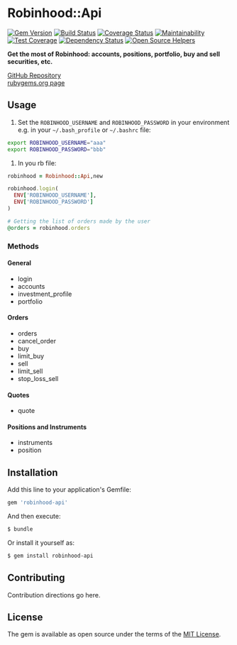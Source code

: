 # Robinhood::Api
[![Gem Version](https://badge.fury.io/rb/robinhood-api.svg)](https://badge.fury.io/rb/robinhood-api) 
[![Build Status](https://travis-ci.org/ThomasMarcel/robinhood-api.svg?branch=master)](https://travis-ci.org/ThomasMarcel/robinhood-api) 
[![Coverage Status](https://coveralls.io/repos/github/ThomasMarcel/robinhood-api/badge.svg?branch=master)](https://coveralls.io/github/ThomasMarcel/robinhood-api?branch=master) 
[![Maintainability](https://api.codeclimate.com/v1/badges/8ecfb033edb5380098cf/maintainability)](https://codeclimate.com/github/ThomasMarcel/robinhood-api/maintainability) 
[![Test Coverage](https://api.codeclimate.com/v1/badges/8ecfb033edb5380098cf/test_coverage)](https://codeclimate.com/github/ThomasMarcel/robinhood-api/test_coverage) 
[![Dependency Status](https://beta.gemnasium.com/badges/github.com/ThomasMarcel/robinhood-api.svg)](https://beta.gemnasium.com/projects/github.com/ThomasMarcel/robinhood-api) 
[![Open Source Helpers](https://www.codetriage.com/cucumber/cucumber-rails/badges/users.svg)](https://www.codetriage.com/cucumber/cucumber-rails) 

__Get the most of Robinhood: accounts, positions, portfolio, buy and sell securities, etc.__  

[GitHub Repository](https://github.com/ThomasMarcel/robinhood-api)  
[rubygems.org page](https://rubygems.org/gems/robinhood-api)  

## Usage

1. Set the `ROBINHOOD_USERNAME` and `ROBINHOOD_PASSWORD` in your environment  
e.g. in your `~/.bash_profile` or `~/.bashrc` file:  
```sh
export ROBINHOOD_USERNAME="aaa"
export ROBINHOOD_PASSWORD="bbb"
```

1. In you rb file:  
```ruby
robinhood = Robinhood::Api,new  

robinhood.login(
  ENV['ROBINHOOD_USERNAME'],
  ENV['ROBINHOOD_PASSWORD']
)

# Getting the list of orders made by the user
@orders = robinhood.orders
```

### Methods

#### General

* login  
* accounts  
* investment_profile  
* portfolio  

#### Orders

* orders  
* cancel_order  
* buy  
* limit_buy  
* sell  
* limit_sell  
* stop_loss_sell  

#### Quotes

* quote  

#### Positions and Instruments

* instruments  
* position  

## Installation

Add this line to your application's Gemfile:

```ruby
gem 'robinhood-api'
```

And then execute:
```bash
$ bundle
```

Or install it yourself as:
```bash
$ gem install robinhood-api
```

## Contributing
Contribution directions go here.

## License
The gem is available as open source under the terms of the [MIT License](http://opensource.org/licenses/MIT).
